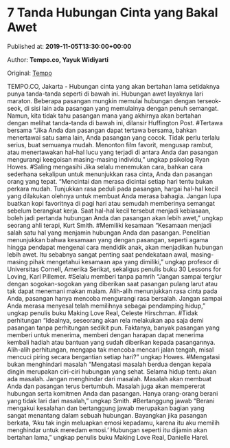 
# 7 Tanda Hubungan Cinta yang Bakal Awet

Published at: **2019-11-05T13:30:00+00:00**

Author: **Tempo.co, Yayuk Widiyarti**

Original: [Tempo](https://gaya.tempo.co/read/1268687/7-tanda-hubungan-cinta-yang-bakal-awet)

TEMPO.CO, Jakarta - Hubungan cinta yang akan bertahan lama setidaknya punya tanda-tanda seperti di bawah ini. Hubungan awet layaknya lari maraton.
Beberapa pasangan mungkin memulai hubungan dengan terseok-seok, di sisi lain ada pasangan yang memulainya dengan penuh semangat. Namun, kita tidak tahu pasangan mana yang akhirnya akan bertahan dengan melihat tanda-tanda di bawah ini, dilansir Huffington Post.
#Tertawa bersama “Jika Anda dan pasangan dapat tertawa bersama, bahkan menertawai satu sama lain, Anda pasangan yang cocok. Tidak perlu terlalu serius, buat semuanya mudah. Menonton film favorit, mengusap rambut, atau menertawakan hal-hal lucu yang terjadi di antara Anda dan pasangan mengurangi keegoisan masing-masing individu,” ungkap psikolog Ryan Howes.
#Saling mengasihi Jika selalu menemukan cara, bahkan cara sederhana sekalipun untuk menunjukkan rasa cinta, Anda dan pasangan orang yang tepat.
“Mencintai dan merasa dicintai setiap hari tentu bukan perkara mudah. Tunjukkan rasa peduli pada pasangan, hargai hal-hal kecil yang dilakukan olehnya untuk membuat Anda merasa bahagia. Jangan lupa buatkan kopi favoritnya di pagi hari atau semudah memberinya semangat sebelum berangkat kerja. Saat hal-hal kecil tersebut menjadi kebiasaan, boleh jadi pertanda hubungan Anda dan pasangan akan lebih awet,” ungkap seorang ahli terapi, Kurt Smith.
#Memiliki kesamaan “Kesamaan menjadi salah satu hal yang menjamin hubungan Anda dan pasangan. Penelitian menunjukkan bahwa kesamaan yang dengan pasangan, seperti agama hingga pendapat mengenai cara mendidik anak, akan menjadikan hubungan lebih awet. Itu sebabnya sangat penting saat pendekataan awal, masing-masing pihak mengetahui kesamaan apa yang dimiliki,” ungkap profesor di Universitas Cornell, Amerika Serikat, sekaligus penulis buku 30 Lessons for Loving, Karl Pillemer.
#Selalu memberi tanpa pamrih “Jangan sampai tergiur dengan sogokan-sogokan yang diberikan saat pasangan pulang larut atau tak dapat menemani makan malam. Alih-alih menunjukkan rasa cinta pada Anda, pasangan hanya mencoba mengurangi rasa bersalah. Jangan sampai Anda merasa menyesal telah memilihnya sebagai pendamping hidup,” ungkap penulis buku Making Love Real, Celeste Hirschman.
#Tidak perhitungan “Idealnya, seseorang akan rela melakukan apa saja demi pasangan tanpa perhitungan sedikit pun. Faktanya, banyak pasangan yang memberi untuk menerima, memberi dengan harapan dapat menerima kembali hadiah atau bantuan yang sudah diberikan kepada pasangannya. Alih-alih perhitungan, mengapa tak mencoba mencari jalan tengah, misal mencuci piring secara bergantian setiap hari?” ungkap Howes.
#Mengatasi bukan menghindari masalah “Mengatasi masalah berdua dengan kepala dingin merupakan ciri-ciri hubungan yang sehat. Selama hidup tentu akan ada masalah. Jangan menghindar dari masalah. Masalah akan membuat Anda dan pasangan terus bertumbuh. Masalah juga akan mempererat hubungan serta komitmen Anda dan pasangan. Hanya orang-orang berani yang tidak lari dari masalah,” ungkap Smith.
#Bertanggung jawab “Berani mengakui kesalahan dan bertanggung jawab merupakan bagian yang sangat menantang dalam sebuah hubungan. Bayangkan jika pasangan berkata, ‘Aku tak ingin meluapkan emosi kepadamu, karena itu aku memilih menghindar untuk meredam emosi.’ Hubungan seperti itu dijamin akan bertahan lama,” ungkap penulis buku Making Love Real, Danielle Harel.
